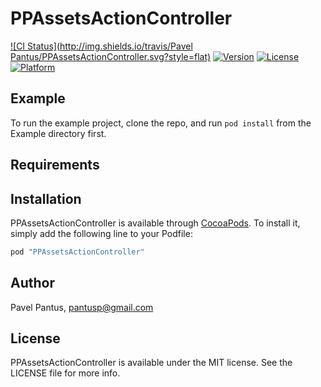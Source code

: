# PPAssetsActionController

[![CI Status](http://img.shields.io/travis/Pavel Pantus/PPAssetsActionController.svg?style=flat)](https://travis-ci.org/pantuspavel/PPAssetsActionController)
[![Version](https://img.shields.io/cocoapods/v/PPAssetsActionController.svg?style=flat)](http://cocoapods.org/pods/PPAssetsActionController)
[![License](https://img.shields.io/cocoapods/l/PPAssetsActionController.svg?style=flat)](http://cocoapods.org/pods/PPAssetsActionController)
[![Platform](https://img.shields.io/cocoapods/p/PPAssetsActionController.svg?style=flat)](http://cocoapods.org/pods/PPAssetsActionController)

## Example

To run the example project, clone the repo, and run `pod install` from the Example directory first.

## Requirements

## Installation

PPAssetsActionController is available through [CocoaPods](http://cocoapods.org). To install
it, simply add the following line to your Podfile:

```ruby
pod "PPAssetsActionController"
```

## Author

Pavel Pantus, pantusp@gmail.com

## License

PPAssetsActionController is available under the MIT license. See the LICENSE file for more info.
